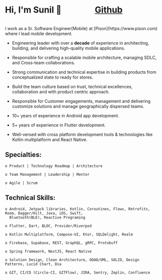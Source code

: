 # Hi, I'm Sunil 👋  &emsp; &emsp; &emsp; [Github](https://github.com/sunilmishra)
<br/>
  I work as a Sr. Software Engineer(Mobile) at [Pison](https://www.pison.com) where I lead mobile development. 

- Engineering leader with over a **decade** of experience in architecting, building, and delivering high-quality mobile applications.
  
- Responsible for crafting a scalable mobile architecture, managing SDLC, and Cross-team collaborations.
  
- Strong communication and technical expertise in building products from conceptualized state to ready for stores.
  
- Build the team culture based on trust, technical excellences, collaboration and with product centric approach.
  
- Responsible for Customer engagements, management and delivering customize solutions and manage geographically dispersed teams.
  
- 10+ years of experience in Android app development.
  
- 5+ years of experience in Flutter development.
  
- Well-versed with cross platform development tools & technologies like Kotlin multiplatform and React Native.
  
## Specialties:
    o Product | Technology Roadmap | Architecture
    
    o Team Management | Leadership | Mentor
    
    o Agile | Scrum
 
## Technical Skills:
    o Android, Jetpack libraries, Kotlin, Coroutines, Flows, Retrofits, Room, Dagger/Hilt, Java, iOS, Swift,
      Bluetooth(BLE), Reactive Programing
      
    o Flutter, Dart, BLOC, Provider/Riverpod
    
    o Kotlin Multiplatform, Compose-UI, Ktor, SQLDelight, Realm
    
    o Firebase, Supabase, REST, GraphQL, gRPC, Protobuff
    
    o Spring framework, NestJS, React Native
    
    o Solution Design, Clean Architecture, OOAD/UML, SOLID, Design Patterns, Lucid Chart, Dia
    
    o GIT, CI/CD (Circle-CI, GITFlow), JIRA, Sentry, Zeplin, Confluence
    

